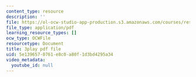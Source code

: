 ```yaml
---
content_type: resource
description: ''
file: https://ol-ocw-studio-app-production.s3.amazonaws.com/courses/res-9-003-brains-minds-and-machines-summer-course-summer-2015/5e1396570761e8c0a80f1d3bd4295a34_zHa-n2M7Bj8.pdf
file_type: application/pdf
learning_resource_types: []
ocw_type: OCWFile
resourcetype: Document
title: 3play pdf file
uid: 5e139657-0761-e8c0-a80f-1d3bd4295a34
video_metadata:
  youtube_id: null
---
```

